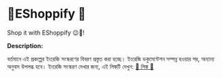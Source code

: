 # 🛒EShoppify 🛒

Shop it with EShoppify 😉🛒!

**Description:**

বর্তমানে এই প্রকল্পের ইংরেজি সংস্করণের বিবরণ প্রস্তুত করা হচ্ছে। ইংরেজি ডকুমেন্টেশন সম্পন্ন হওয়ার পর, অন্যান্য অনুবাদ উপলব্ধ হবে। ইংরেজি সংস্করণ দেখার জন্য, এই লিঙ্কটি দেখুন: [🔗 লিঙ্ক 🔗](../English/ReadMe.md)
